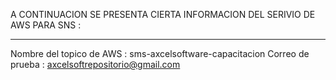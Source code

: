 A CONTINUACION SE PRESENTA CIERTA INFORMACION DEL SERIVIO DE AWS PARA SNS : 
*********************************************************
Nombre del topico de AWS : sms-axcelsoftware-capacitacion
Correo de prueba : axcelsoftrepositorio@gmail.com